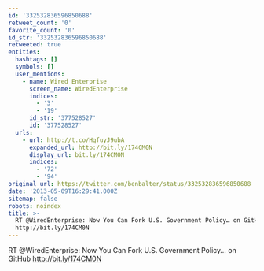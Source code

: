 ```yaml
---
id: '332532836596850688'
retweet_count: '0'
favorite_count: '0'
id_str: '332532836596850688'
retweeted: true
entities:
  hashtags: []
  symbols: []
  user_mentions:
    - name: Wired Enterprise
      screen_name: WiredEnterprise
      indices:
        - '3'
        - '19'
      id_str: '377528527'
      id: '377528527'
  urls:
    - url: http://t.co/HqfuyJ9ubA
      expanded_url: http://bit.ly/174CM0N
      display_url: bit.ly/174CM0N
      indices:
        - '72'
        - '94'
original_url: https://twitter.com/benbalter/status/332532836596850688
date: '2013-05-09T16:29:41.000Z'
sitemap: false
robots: noindex
title: >-
  RT @WiredEnterprise: Now You Can Fork U.S. Government Policy… on GitHub
  http://bit.ly/174CM0N
---
```


RT @WiredEnterprise: Now You Can Fork U.S. Government Policy… on GitHub http://bit.ly/174CM0N